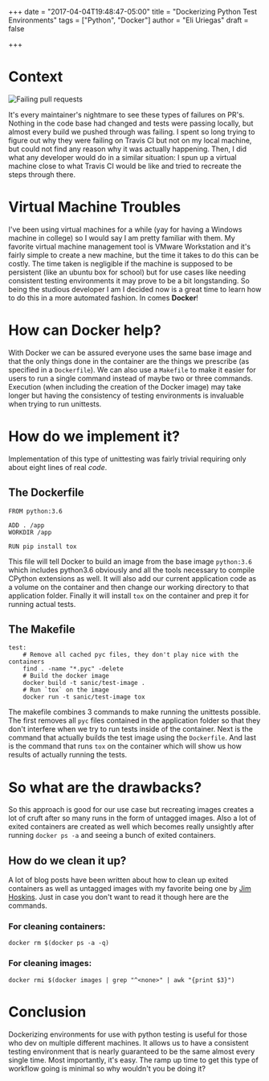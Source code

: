 +++
date = "2017-04-04T19:48:47-05:00"
title = "Dockerizing Python Test Environments"
tags = ["Python", "Docker"]
author = "Eli Uriegas"
draft = false

+++

# Context

![Failing pull requests](/img/failing_pull_requests.png)

It's every maintainer's nightmare to see these types of failures on PR's.
Nothing in the code base had changed and tests were passing locally, but almost
every build we pushed through was failing. I spent so long trying to figure
out why they were failing on Travis CI but not on my local machine, but could not
find any reason why it was actually happening. Then, I did what any developer would
do in a similar situation: I spun up a virtual machine close to what Travis CI
would be like and tried to recreate the steps through there.

# Virtual Machine Troubles

I've been using virtual machines for a while (yay for having a Windows machine in
college) so I would say I am pretty familiar with them. My favorite virtual machine
management tool is VMware Workstation and it's fairly simple to create a new machine, but
the time it takes to do this can be costly. The time taken is negligible if the machine
is supposed to be persistent (like an ubuntu box for school) but for use cases like needing
consistent testing environments it may prove to be a bit longstanding. So being
the studious developer I am I decided now is a great time to learn how to do this in a
more automated fashion. In comes **Docker**!

# How can Docker help?

With Docker we can be assured everyone uses the same base image and that the only
things done in the container are the things we prescribe (as specified in a `Dockerfile`).
We can also use a `Makefile` to make it easier for users to run a single command instead
of maybe two or three commands. Execution (when including the creation of the Docker image)
may take longer but having the consistency of testing environments is invaluable when
trying to run unittests.

# How do we implement it?

Implementation of this type of unittesting was fairly trivial requiring only about eight
lines of real *code*.

## The Dockerfile
```
FROM python:3.6

ADD . /app
WORKDIR /app

RUN pip install tox
```

This file will tell Docker to build an image from the base image `python:3.6` which includes
python3.6 obviously and all the tools necessary to compile CPython extensions as well. It will
also add our current application code as a volume on the container and then change our working
directory to that application folder. Finally it will install `tox` on the container and prep
it for running actual tests.

## The Makefile
```make
test:
    # Remove all cached pyc files, they don't play nice with the containers
    find . -name "*.pyc" -delete
    # Build the docker image
    docker build -t sanic/test-image .
    # Run `tox` on the image
    docker run -t sanic/test-image tox
```

The makefile combines 3 commands to make running the unittests possible. The first removes
all `pyc` files contained in the application folder so that they don't interfere when we try
to run tests inside of the container. Next is the command that actually builds the test
image using the `Dockerfile`. And last is the command that runs `tox` on the container
which will show us how results of actually running the tests.

# So what are the drawbacks?
So this approach is good for our use case but recreating images creates a lot of cruft
after so many runs in the form of untagged images. Also a lot of exited containers are
created as well which becomes really unsightly after running `docker ps -a` and
seeing a bunch of exited containers.

## How do we clean it up?
A lot of blog posts have been written about how to clean up exited containers as well as
untagged images with my favorite being one by
[Jim Hoskins](http://jimhoskins.com/2013/07/27/remove-untagged-docker-images.html). Just in
case you don't want to read it though here are the commands.

### For cleaning containers:
```shell
docker rm $(docker ps -a -q)
```

### For cleaning images:
```shell
docker rmi $(docker images | grep "^<none>" | awk "{print $3}")
```

# Conclusion
Dockerizing environments for use with python testing is useful for those who dev on multiple different
machines. It allows us to have a consistent testing environment that is nearly guaranteed to be the
same almost every single time. Most importantly, it's easy. The ramp up time to get this type of
workflow going is minimal so why wouldn't you be doing it?
